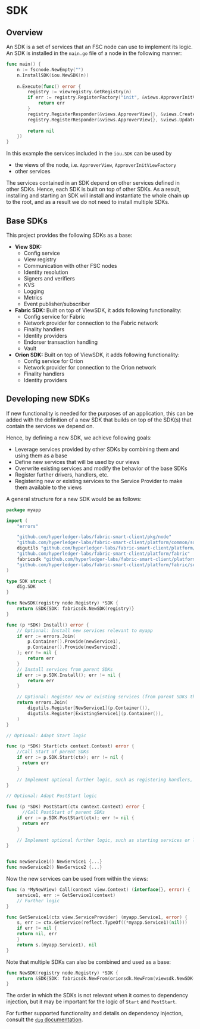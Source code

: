 # SDK

## Overview

An SDK is a set of services that an FSC node can use to implement its logic. An SDK is installed in the `main.go` file of a node in the following manner:
```go
func main() {
	n := fscnode.NewEmpty("")
	n.InstallSDK(iou.NewSDK(n))
	
	n.Execute(func() error {
		registry := viewregistry.GetRegistry(n)
		if err := registry.RegisterFactory("init", &views.ApproverInitViewFactory{}); err != nil {
			return err
		}
		registry.RegisterResponder(&views.ApproverView{}, &views.CreateIOUView{})
		registry.RegisterResponder(&views.ApproverView{}, &views.UpdateIOUView{})
		
		return nil
	})
}
```

In this example the services included in the `iou.SDK` can be used by
* the views of the node, i.e. `ApproverView`, `ApproverInitViewFactory`
* other services

The services contained in an SDK depend on other services defined in other SDKs. Hence, each SDK is built on top of other SDKs. As a result, installing and starting an SDK will install and instantiate the whole chain up to the root, and as a result we do not need to install multiple SDKs.

## Base SDKs

This project provides the following SDKs as a base:
* **View SDK:**
  * Config service
  * View registry
  * Communication with other FSC nodes
  * Identity resolution
  * Signers and verifiers
  * KVS
  * Logging
  * Metrics
  * Event publisher/subscriber
* **Fabric SDK:** Built on top of ViewSDK, it adds following functionality:
  * Config service for Fabric
  * Network provider for connection to the Fabric network
  * Finality handlers
  * Identity providers
  * Endorser transaction handling
  * Vault
* **Orion SDK:** Built on top of ViewSDK, it adds following functionality:
  * Config service for Orion
  * Network provider for connection to the Orion network
  * Finality handlers
  * Identity providers

## Developing new SDKs

If new functionality is needed for the purposes of an application, this can be added with the definition of a new SDK that builds on top of the SDK(s) that contain the services we depend on.

Hence, by defining a new SDK, we achieve following goals:
* Leverage services provided by other SDKs by combining them and using them as a base
* Define new services that will be used by our views
* Overwrite existing services and modify the behavior of the base SDKs
* Register further drivers, handlers, etc.
* Registering new or existing services to the Service Provider to make them available to the views

A general structure for a new SDK would be as follows:
```go
package myapp

import (
	"errors"

	"github.com/hyperledger-labs/fabric-smart-client/pkg/node"
	"github.com/hyperledger-labs/fabric-smart-client/platform/common/sdk/dig"
	digutils "github.com/hyperledger-labs/fabric-smart-client/platform/common/utils/dig"
	"github.com/hyperledger-labs/fabric-smart-client/platform/fabric"
	fabricsdk "github.com/hyperledger-labs/fabric-smart-client/platform/fabric/sdk/dig"
	"github.com/hyperledger-labs/fabric-smart-client/platform/fabric/services/weaver"
)

type SDK struct {
	dig.SDK
}

func NewSDK(registry node.Registry) *SDK {
	return &SDK{SDK: fabricsdk.NewSDK(registry)}
}

func (p *SDK) Install() error {
	// Optional: Install new services relevant to myapp
	if err := errors.Join(
		p.Container().Provide(newService1),
		p.Container().Provide(newService2),
	); err != nil {
		return err
	}
	// Install services from parent SDKs
	if err := p.SDK.Install(); err != nil {
		return err
	}

	// Optional: Register new or existing services (from parent SDKs that haven't been registered), so they can be used by the views.
	return errors.Join(
		digutils.Register[NewService1](p.Container()),
		digutils.Register[ExistingService1](p.Container()),
	)
}

// Optional: Adapt Start logic

func (p *SDK) Start(ctx context.Context) error {
    //Call Start of parent SDKs
    if err := p.SDK.Start(ctx); err != nil {
      return err
    }
  
    // Implement optional further logic, such as registering handlers, drivers, calling init views.
}

// Optional: Adapt PostStart logic

func (p *SDK) PostStart(ctx context.Context) error {
      //Call PostStart of parent SDKs
    if err := p.SDK.PostStart(ctx); err != nil {
      return err
    }
  
    // Implement optional further logic, such as starting services or listeners.
}


func newService1() NewService1 {...}
func newService2() NewService2 {...}
```

Now the new services can be used from within the views:
```go
func (a *MyNewView) Call(context view.Context) (interface{}, error) {
    service1, err := GetService1(context)
    // Further logic
}

func GetService1(ctx view.ServiceProvider) (myapp.Service1, error) {
    s, err := ctx.GetService(reflect.TypeOf((*myapp.Service1)(nil)))
    if err != nil {
    return nil, err
    }
    return s.(myapp.Service1), nil
}
```

Note that multiple SDKs can also be combined and used as a base:
```go
func NewSDK(registry node.Registry) *SDK {
	return &SDK{SDK: fabricsdk.NewFrom(orionsdk.NewFrom(viewsdk.NewSDK(registry)))}
}
```
The order in which the SDKs is not relevant when it comes to dependency injection, but it may be important for the logic of `Start` and `PostStart`.

For further supported functionality and details on dependency injection, consult the [`dig` documentation](https://github.com/uber-go/dig).